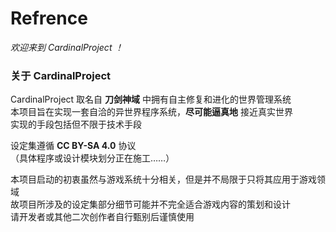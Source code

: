 # Refrence

*欢迎来到 CardinalProject ！*

### 关于 CardinalProject

CardinalProject 取名自 **刀剑神域** 中拥有自主修复和进化的世界管理系统  
本项目旨在实现一套自洽的异世界程序系统，**尽可能逼真地** 接近真实世界  
实现的手段包括但不限于技术手段  

设定集遵循 **CC BY-SA 4.0** 协议  
（具体程序或设计模块划分正在施工……）

本项目启动的初衷虽然与游戏系统十分相关，但是并不局限于只将其应用于游戏领域  
故项目所涉及的设定集部分细节可能并不完全适合游戏内容的策划和设计  
请开发者或其他二次创作者自行甄别后谨慎使用